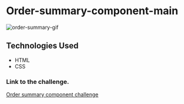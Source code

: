 # Order-summary-component-main

![order-summary-gif](https://user-images.githubusercontent.com/91050670/159598939-f2f5840c-6794-42f2-b9e6-471e0c9e6868.gif)

## Technologies Used 
- HTML 
- CSS

### Link to the challenge.
<p>
  <a href="https://www.frontendmentor.io/challenges/order-summary-component-QlPmajDUj/hub/order-summary-component-1NNWTG2AE">
     Order summary component challenge
  </a>
</p>
